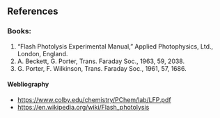 ## References 


### Books:
 

1. “Flash Photolysis Experimental Manual,” Applied Photophysics, Ltd., London, England.
2. A. Beckett, G. Porter, Trans. Faraday Soc., 1963, 59, 2038.
3. G. Porter, F. Wilkinson, Trans. Faraday Soc., 1961, 57, 1686. 



 #### Webliography

 - https://www.colby.edu/chemistry/PChem/lab/LFP.pdf
 - https://en.wikipedia.org/wiki/Flash_photolysis

